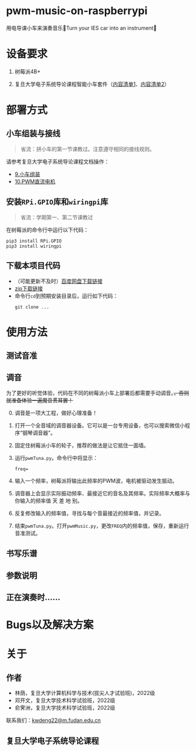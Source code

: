 # pwm-music-on-raspberrypi

用电导课小车来演奏音乐🎵Turn your IES car into an instrument🎵

# 设备要求

1. 树莓派4B+

2. 复旦大学电子系统导论课程智能小车套件（[内容清单1](https://docs.qq.com/doc/DY3RHa0laV09oQmRY)、[内容清单2](https://docs.qq.com/doc/DY3F2QnNZeGR4TkFh)）

# 部署方式

## 小车组装与接线

> 省流：拼小车的第一节课教过。注意遵守相同的接线规则。

请参考复旦大学电子系统导论课程文档操作：

- [9.小车组装](https://docs.qq.com/pdf/DRUtjUUJkdFdCUGNN?)
- [10.PWM直流电机](https://docs.qq.com/pdf/DRUtQZ25zcXBvWUpr?)

## 安装`RPi.GPIO`库和`wiringpi`库

> 省流：学期第一、第二节课教过

在树莓派的命令行中运行以下代码：

```
pip3 install RPi.GPIO
pip3 install wiringpi
```

## 下载本项目代码

- （可能更新不及时）[百度网盘下载链接]()
- [zip下载链接]()
- 命令行`cd`到预期安装目录后，运行如下代码：
  ```
  git clone ...
  ```

# 使用方法

## 测试音准

## 调音

为了更好的听觉体验，代码在不同的树莓派小车上部署后都需要手动调音。~~，否则就准备体验一遍魔音贯耳罢！~~

0. 调音是一项大工程，做好心理准备！

1. 打开一个全音域的调音器设备。它可以是一台专用设备，也可以搜索微信小程序“钢琴调音器”。

2. 固定住树莓派小车的轮子，推荐的做法是让它抵住一面墙。

3. 运行`pwmTuna.py`。命令行中将显示：
   ```
   freq=
   ```
   
4. 输入一个频率，树莓派将输出此频率的PWM波，电机被驱动发生振动。

5. 调音器上会显示实际振动频率、最接近它的音名及其频率。实际频率大概率与你输入的频率值 天 差 地 别。

6. 反复修改输入的频率值，寻找与每个音最接近的频率值，并记录。

7. 结束`pwmTuna.py`。打开`pwmMusic.py`，更改`FREQ`内的频率值，保存，重新运行音准测试。

## 书写乐谱

## 参数说明

## 正在演奏时……

# Bugs以及解决方案

# 关于

## 作者

- 林荫，复旦大学计算机科学与技术(拔尖人才试验班)，2022级
- 邓开文，复旦大学技术科学试验班，2022级
- 俞霁洲，复旦大学技术科学试验班，2022级

联系我们：kwdeng22@m.fudan.edu.cn

## 复旦大学电子系统导论课程
